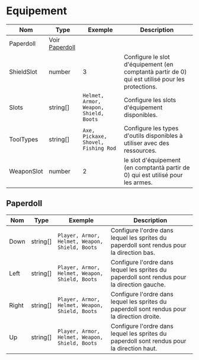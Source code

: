# Equipement

| Nom                          | Type      | Exemple                                | Description |
|-------------------------------|-----------|----------------------------------------|-------------|
| Paperdoll                     | Voir [Paperdoll](#paperdoll)                                      |
| ShieldSlot                    | number    | 3                                      | Configure le slot d'équipement (en comptantà partir de 0) qui est utilisé pour les protections. |
| Slots                         | string[]  | `Helmet, Armor, Weapon, Shield, Boots` | Configure les slots d'équipement disponibles. |
| ToolTypes                     | string[]  | `Axe, Pickaxe, Shovel, Fishing Rod`    | Configure les types d'outils disponibles à utiliser avec des ressources. |
| WeaponSlot                    | number    | 2                                      | le slot d'équipement (en comptantà partir de 0) qui est utilisé pour les armes. |

## Paperdoll
| Nom                          | Type      | Exemple                                        | Description |
|-------------------------------|-----------|------------------------------------------------|-------------|
| Down                          | string[]  | `Player, Armor, Helmet, Weapon, Shield, Boots` | Configure l'ordre dans lequel les sprites du paperdoll sont rendus pour la direction bas. |
| Left                          | string[]  | `Player, Armor, Helmet, Weapon, Shield, Boots` | Configure l'ordre dans lequel les sprites du paperdoll sont rendus pour la direction gauche. |
| Right                         | string[]  | `Player, Armor, Helmet, Weapon, Shield, Boots` | Configure l'ordre dans lequel les sprites du paperdoll sont rendus pour la direction droite. |
| Up                            | string[]  | `Player, Armor, Helmet, Weapon, Shield, Boots` | Configure l'ordre dans lequel les sprites du paperdoll sont rendus pour la direction haut. |
